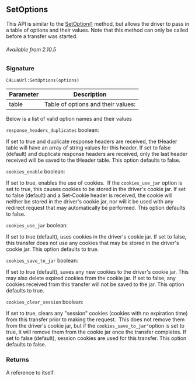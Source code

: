 ## SetOptions

This API is similar to the [SetOption()][1] method, but allows the driver to pass in a table of options and their values. Note that this method can only be called before a transfer was started.

###### Available from 2.10.5


### Signature

`C4LuaUrl:SetOptions(options)`


| Parameter | Description |
| --- | --- |
| table | Table of options and their values:|

Below is a list of valid option names and their values


`response_headers_duplicates`
boolean:

If set to true and duplicate response headers are received, the tHeader table will have an array of string values for this header. If set to false (default) and duplicate response headers are received, only the last header received will be saved to the tHeader table. This option defaults to false.

`cookies_enable`
 boolean:

If set to true, enables the use of cookies.  If the `cookies_use_jar` option is set to true, this causes cookies to be stored in the driver's cookie jar. If set to false (default) and a Set-Cookie header is received, the cookie will neither be stored in the driver's cookie jar, nor will it be used with any redirect request that may automatically be performed. This option defaults to false.

`cookies_use_jar`
boolean:

If set to true (default), uses cookies in the driver's cookie jar. If set to false, this transfer does not use any cookies that may be stored in the driver's cookie jar. This option defaults to true.

`cookies_save_to_jar`
boolean:

If set to true (default), saves any new cookies to the driver's cookie jar. This may also delete expired cookies from the cookie jar.
If set to false, any cookies received from this transfer will not be saved to the jar.
This option defaults to true.

`cookies_clear_session`
boolean:

If set to true, clears any "session" cookies (cookies with no expiration time) from this transfer prior to making the request.  This does not remove them from the driver's cookie jar, but if the `cookies_save_to_jar"`option is set to true, it will remove them from the cookie jar once the transfer completes. If set to false (default), session cookies are used for this transfer. This option defaults to false.


### Returns

A reference to itself.

[1]:	https://snap-one.github.io/docs-driverworks-api/#url-interface-setoption